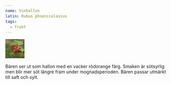 ```yaml
---
name: Vinhallon
latin: Rubus phoenicolasius
tags:
  - frukt
---
```


<img src="/img/rubus-phoenicolasius.jpg" width="60" data-srcset="1x, 1.5x, 2x" alt="Rubus phoenicolasius" data-attribution="https://www.blomsterlandet.se/tips-rad/vaxtinformation/utomhus/barbuskar/hallon/vinhallon/">

Bären ser ut som hallon med en vacker rödorange färg. Smaken är sötsyrlig men blir mer söt längre fram under mognadsperioden. Bären passar utmärkt till saft och sylt.
